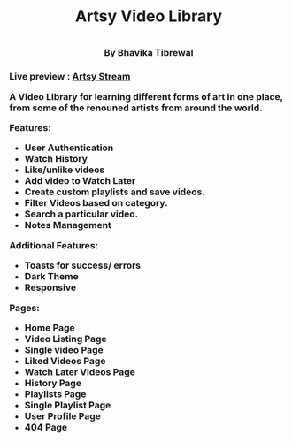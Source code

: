 <h1 align="center">Artsy Video Library<h1>
<h3 align="center">By Bhavika Tibrewal<h3>
 
 Live preview : [Artsy Stream](https://artsystream.netlify.app)

A Video Library for learning different forms of art in one place, from some of the renouned artists from around the world.

Features:
- User Authentication
- Watch History
- Like/unlike videos
- Add video to Watch Later
- Create custom playlists and save videos.
- Filter Videos based on category.
- Search a particular video.
- Notes Management


Additional Features:
- Toasts for success/ errors
- Dark Theme
- Responsive

Pages:
- Home Page
- Video Listing Page
- Single video Page
- Liked Videos Page
- Watch Later Videos Page
- History Page
- Playlists Page
- Single Playlist Page
- User Profile Page
- 404 Page
